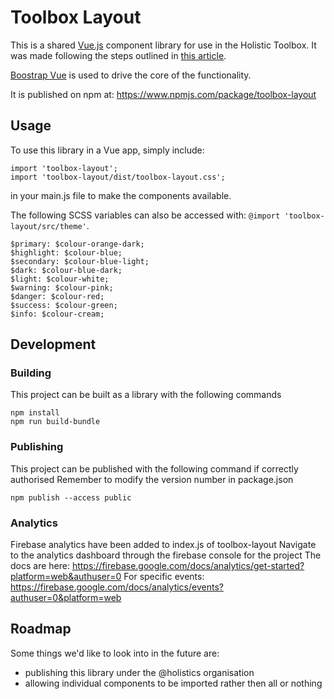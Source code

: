 # Toolbox Layout

This is a shared [Vue.js](https://vuejs.org) component library for use in the Holistic Toolbox. It was made following the steps outlined in [this article](https://medium.com/justfrontendthings/how-to-create-and-publish-your-own-vuejs-component-library-on-npm-using-vue-cli-28e60943eed3).

[Boostrap Vue](https://bootstrap-vue.js.org/) is used to drive the core of the functionality.

It is published on npm at: https://www.npmjs.com/package/toolbox-layout

## Usage
To use this library in a Vue app, simply include:
```
import 'toolbox-layout';
import 'toolbox-layout/dist/toolbox-layout.css';
```
in your main.js file to make the components available.

The following SCSS variables can also be accessed with: `@import 'toolbox-layout/src/theme'`.
```
$primary: $colour-orange-dark;
$highlight: $colour-blue;
$secondary: $colour-blue-light;
$dark: $colour-blue-dark;
$light: $colour-white;
$warning: $colour-pink;
$danger: $colour-red;
$success: $colour-green;
$info: $colour-cream;
```

## Development

### Building
This project can be built as a library with the following commands
```
npm install
npm run build-bundle
```

### Publishing
This project can be published with the following command if correctly authorised
Remember to modify the version number in package.json
```
npm publish --access public
```

### Analytics
Firebase analytics have been added to index.js of toolbox-layout
Navigate to the analytics dashboard through the firebase console for the project
The docs are here:
https://firebase.google.com/docs/analytics/get-started?platform=web&authuser=0
For specific events:
https://firebase.google.com/docs/analytics/events?authuser=0&platform=web

## Roadmap
Some things we'd like to look into in the future are:
- publishing this library under the @holistics organisation
- allowing individual components to be imported rather then all or nothing